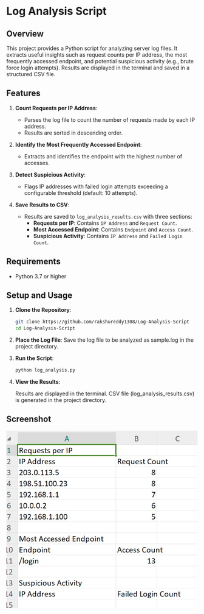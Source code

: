 # Log Analysis Script

## Overview
This project provides a Python script for analyzing server log files. It extracts useful insights such as request counts per IP address, the most frequently accessed endpoint, and potential suspicious activity (e.g., brute force login attempts). Results are displayed in the terminal and saved in a structured CSV file.

## Features
1. **Count Requests per IP Address**:
   - Parses the log file to count the number of requests made by each IP address.
   - Results are sorted in descending order.

2. **Identify the Most Frequently Accessed Endpoint**:
   - Extracts and identifies the endpoint with the highest number of accesses.

3. **Detect Suspicious Activity**:
   - Flags IP addresses with failed login attempts exceeding a configurable threshold (default: 10 attempts).

4. **Save Results to CSV**:
   - Results are saved to `log_analysis_results.csv` with three sections:
     - **Requests per IP**: Contains `IP Address` and `Request Count`.
     - **Most Accessed Endpoint**: Contains `Endpoint` and `Access Count`.
     - **Suspicious Activity**: Contains `IP Address` and `Failed Login Count`.

## Requirements
- Python 3.7 or higher

## Setup and Usage

1. **Clone the Repository**:
   ```bash
   git clone https://github.com/rakshureddy1308/Log-Analysis-Script
   cd Log-Analysis-Script
   ```
2. **Place the Log File**:
   Save the log file to be analyzed as sample.log in the project directory.

3. **Run the Script**:
   ```bash
   python log_analysis.py
   ```
4. **View the Results**:

   Results are displayed in the terminal.
   CSV file (log_analysis_results.csv) is generated in the project directory.
## Screenshot

![Screenshot](https://github.com/rakshureddy1308/Log-Analysis-Script/blob/main/logs.jpg)


   
